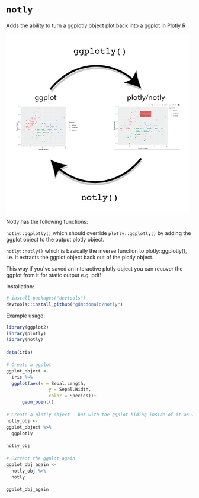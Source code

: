 # `notly`
Adds the ability to turn a ggplotly object plot back into a ggplot in [Plotly R](https://github.com/plotly/plotly.R)

![Circle of Notly](img/notly.jpg)

Notly has the following functions:

`notly::ggplotly()` which should override `plotly::ggplotly()` by adding the ggplot object to the output plotly object.

`notly::notly()` which is basically the inverse function to plotly::ggplotly(), i.e. it extracts the ggplot object back out of the plotly object.

This way if you've saved an interactive plotly object you can recover the ggplot from it for static output e.g. pdf!

Installation:
```r
# install.packages("devtools")
devtools::install_github("gdmcdonald/notly")
```

Example usage:
```r
library(ggplot2)
library(plotly)
library(notly)

data(iris)

# Create a ggplot
ggplot_object <-
  iris %>%
  ggplot(aes(x = Sepal.Length,
                y = Sepal.Width,
                color = Species))+
      geom_point()

# Create a plotly object - but with the ggplot hiding inside of it as well
notly_obj <-
ggplot_object %>%
  ggplotly

notly_obj

# Extract the ggplot again
ggplot_obj_again <-
  notly_obj %>%
  notly
  
ggplot_obj_again
```
